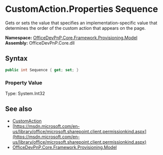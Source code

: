 # CustomAction.Properties Sequence
 Gets or sets the value that specifies an implementation-specific value that determines the order of the custom action that appears on the page.   

**Namespace:** [OfficeDevPnP.Core.Framework.Provisioning.Model](OfficeDevPnP.Core.Framework.Provisioning.Model.md)  
**Assembly:** OfficeDevPnP.Core.dll  
## Syntax
```C#
public int Sequence { get; set; }
```

### Property Value
Type: System.Int32  

## See also
- [CustomAction](OfficeDevPnP.Core.Framework.Provisioning.Model.CustomAction.md) 
- [https://msdn.microsoft.com/en-us/library/office/microsoft.sharepoint.client.permissionkind.aspx](https://msdn.microsoft.com/en-us/library/office/microsoft.sharepoint.client.permissionkind.aspx)
- [OfficeDevPnP.Core.Framework.Provisioning.Model](OfficeDevPnP.Core.Framework.Provisioning.Model.md) 
